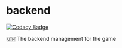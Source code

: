 # backend

[![Codacy Badge](https://api.codacy.com/project/badge/Grade/370ec677940a4bfe860fdfdc2e87d8fc)](https://app.codacy.com/app/matthewgleich/backend?utm_source=github.com&utm_medium=referral&utm_content=country-game/backend&utm_campaign=Badge_Grade_Settings)

🇺🇳 The backend management for the game
